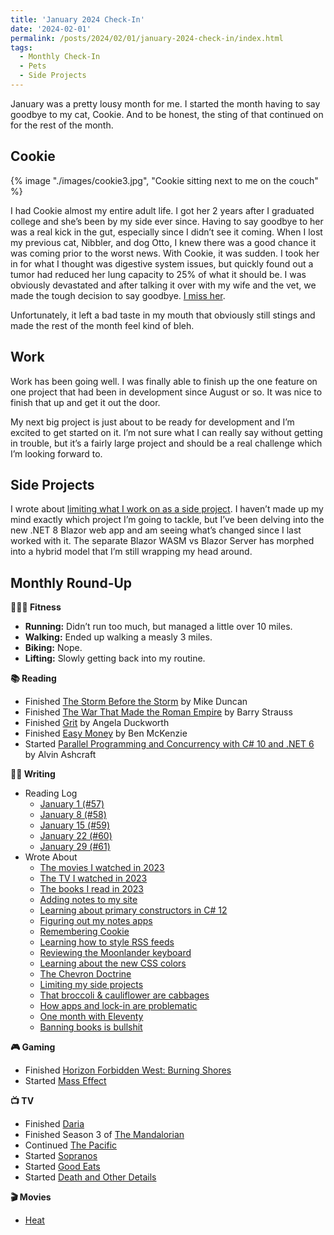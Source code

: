 ```yaml
---
title: 'January 2024 Check-In'
date: '2024-02-01'
permalink: /posts/2024/02/01/january-2024-check-in/index.html
tags:
  - Monthly Check-In
  - Pets
  - Side Projects
---
```


January was a pretty lousy month for me. I started the month having to say goodbye to my cat, Cookie. And to be honest, the sting of that continued on for the rest of the month.
<!-- excerpt -->

## Cookie

{% image "./images/cookie3.jpg", "Cookie sitting next to me on the couch" %}

I had Cookie almost my entire adult life. I got her 2 years after I graduated college and she’s been by my side ever since. Having to say goodbye to her was a real kick in the gut, especially since I didn’t see it coming. When I lost my previous cat, Nibbler, and dog Otto, I knew there was a good chance it was coming prior to the worst news. With Cookie, it was sudden. I took her in for what I thought was digestive system issues, but quickly found out a tumor had reduced her lung capacity to 25% of what it should be. I was obviously devastated and after talking it over with my wife and the vet, we made the tough decision to say goodbye. [I miss her](https://kpwags.com/posts/2024/01/10/remembering-cookie/).

Unfortunately, it left a bad taste in my mouth that obviously still stings and made the rest of the month feel kind of bleh.

## Work

Work has been going well. I was finally able to finish up the one feature on one project that had been in development since August or so. It was nice to finish that up and get it out the door.

My next big project is just about to be ready for development and I’m excited to get started on it. I’m not sure what I can really say without getting in trouble, but it’s a fairly large project and should be a real challenge which I’m looking forward to.

## Side Projects

I wrote about [limiting what I work on as a side project](https://kpwags.com/posts/2024/01/25/limiting-my-side-projects/). I haven’t made up my mind exactly which project I’m going to tackle, but I’ve been delving into the new .NET 8 Blazor web app and am seeing what’s changed since I last worked with it. The separate Blazor WASM vs Blazor Server has morphed into a hybrid model that I’m still wrapping my head around.

## Monthly Round-Up

**🏃🏼‍♂️ Fitness**

- **Running:** Didn’t run too much, but managed a little over 10 miles.
- **Walking:** Ended up walking a measly 3 miles.
- **Biking:** Nope.
- **Lifting:** Slowly getting back into my routine.

**📚 Reading**

- Finished [The Storm Before the Storm](https://bookshop.org/p/books/the-storm-before-the-storm-the-beginning-of-the-end-of-the-roman-republic-mike-duncan/7215014?ean=9781541724037) by Mike Duncan
- Finished [The War That Made the Roman Empire](https://bookshop.org/p/books/the-war-that-made-the-roman-empire-antony-cleopatra-and-octavian-at-actium-barry-strauss/18576030?ean=9781982116682) by Barry Strauss
- Finished [Grit](https://bookshop.org/p/books/grit-the-power-of-passion-and-perseverance-angela-duckworth/6700116?ean=9781501111112) by Angela Duckworth
- Finished [Easy Money](https://bookshop.org/p/books/easy-money-cryptocurrency-casino-capitalism-and-the-golden-age-of-fraud-jacob-silverman/18699362?ean=9781419766398) by Ben McKenzie
- Started [Parallel Programming and Concurrency with C# 10 and .NET 6](https://bookshop.org/p/books/parallel-programming-and-concurrency-with-c-10-and-net-6-a-modern-approach-to-building-faster-more-responsive-and-asynchronous-net-applications-alvin-/18757208?ean=9781803243672) by Alvin Ashcraft

**✍🏻 Writing**

- Reading Log
	- [January 1 (#57)](https://kpwags.com/reading-log/57/)
	- [January 8 (#58)](https://kpwags.com/reading-log/58/)
	- [January 15 (#59)](https://kpwags.com/reading-log/59/)
	- [January 22 (#60)](https://kpwags.com/reading-log/60/)
	- [January 29 (#61)](https://kpwags.com/reading-log/61/)
- Wrote About
	- [The movies I watched in 2023](https://kpwags.com/posts/2024/01/01/movies-i-watched-in-2023/)
	- [The TV I watched in 2023](https://kpwags.com/posts/2024/01/02/tv-i-watched-in-2023/)
	- [The books I read in 2023](https://kpwags.com/posts/2024/01/03/books-i-read-in-2023/)
	- [Adding notes to my site](https://kpwags.com/posts/2024/01/05/introducing-notes/)
	- [Learning about primary constructors in C# 12](https://kpwags.com/posts/2024/01/05/what-i-learned-c-primary-constructors/)
	- [Figuring out my notes apps](https://kpwags.com/posts/2024/01/09/figuring-out-notes/)
	- [Remembering Cookie](https://kpwags.com/posts/2024/01/10/remembering-cookie/)
	- [Learning how to style RSS feeds](https://kpwags.com/posts/2024/01/12/what-i-learned-styling-rss-feeds/)
	- [Reviewing the Moonlander keyboard](https://kpwags.com/posts/2024/01/16/moonlander-review/)
	- [Learning about the new CSS colors](https://kpwags.com/posts/2024/01/19/what-i-learned-more-css-colors/)
	- [The Chevron Doctrine](https://kpwags.com/posts/2024/01/19/about-the-chevron-doctrine/)
	- [Limiting my side projects](https://kpwags.com/posts/2024/01/25/limiting-my-side-projects/)
	- [That broccoli & cauliflower are cabbages](https://kpwags.com/posts/2024/01/26/what-i-learned-broccoli-cauliflower/)
	- [How apps and lock-in are problematic](https://kpwags.com/posts/2024/01/30/how-lock-in-hurts-design/)
	- [One month with Eleventy](https://kpwags.com/posts/2024/01/31/one-month-with-eleventy/)
	- [Banning books is bullshit](https://kpwags.com/posts/2024/01/31/banning-books-is-bs/)


**🎮 Gaming**

- Finished [Horizon Forbidden West: Burning Shores](https://www.playstation.com/en-us/games/horizon-forbidden-west/burning-shores/)
- Started [Mass Effect](https://www.ea.com/games/mass-effect)

**📺 TV**

- Finished [Daria](https://www.imdb.com/title/tt0118298/)
- Finished Season 3 of [The Mandalorian](https://www.imdb.com/title/tt8111088/)
- Continued [The Pacific](https://www.imdb.com/title/tt0374463/)
- Started [Sopranos](https://www.imdb.com/title/tt0141842/)
- Started [Good Eats](https://www.imdb.com/title/tt0344651/)
- Started [Death and Other Details](https://www.imdb.com/title/tt15439048/)

**🎬 Movies**

- [Heat](https://www.imdb.com/title/tt0113277/)